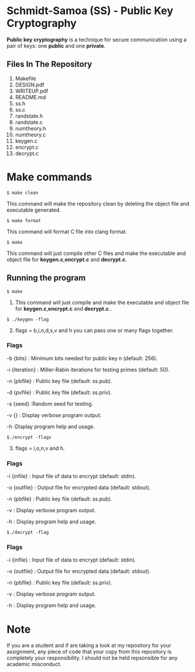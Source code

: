 # Schmidt-Samoa (SS) - Public Key Cryptography
**Public key cryptography** is a technique for secure communication using a pair of keys: one **public** and one **private**.

## Files In The Repository

1. Makefile
2. DESIGN.pdf
3. WRITEUP.pdf
4. README.md
5. ss.h
6. ss.c
7. randstate.h
8. randstate.c
9. numtheory.h
10. numtheory.c
11. keygen.c
12. encrypt.c
13. decrypt.c

# Make commands

```
$ make clean
```

This command will make the repository clean by deleting the object file and executable generated.


```
$ make format
```

This command will format C file into clang format.

```
$ make
```

This command will just compile other C files and make the executable and object file for **keygen.c**,**encrypt.c** and **decrypt.c**.

## Running the program

```
$ make
```

1. This command will just compile and make the executable and object file for **keygen.c**,**encrypt.c** and **decrypt.c**..

```
$ ./keygen -flag
```

2. flags = b,i,n,d,s,v and h you can pass one or many flags together.

### Flags

-b {bits}
:  Minimum bits needed for public key n (default: 256).

-i {iteration}
: Miller-Rabin iterations for testing primes (default: 50).

-n {pbfile}
:  Public key file (default: ss.pub).

-d {pvfile}
:  Public key file (default: ss.priv).

-s {seed}
:Random seed for testing.

-v {}
: Display verbose program output.

-h
:Display program help and usage.

```
$./encrypt -flags
```

3. flags = i,o,n,v and h.

### Flags

-i {infile}
: Input file of data to encrypt (default: stdin).

-o {outfile}
: Output file for encrypted data (default: stdout).

-n {pbfile}
: Public key file (default: ss.pub).

-v
: Display verbose program output.

-h
: Display program help and usage.



```
$./decrypt -flag
```


### Flags

-i {infile}
: Input file of data to encrypt (default: stdin).

-o {outfile}
: Output file for encrypted data (default: stdout).

-n {pbfile}
: Public key file (default: ss.priv).

-v
: Display verbose program output.

-h
: Display program help and usage.


# Note
If you are a student and if are taking a look at my repository for your assignment, any piece of code that your copy from this repository is completely your responsibility. I should not be held repsonsible for any academic misconduct.